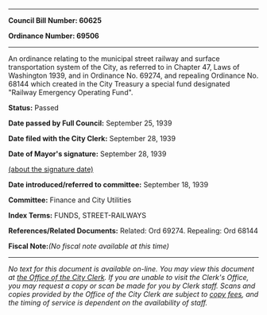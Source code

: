 

********

**Council Bill Number: 60625**
   
**Ordinance Number: 69506**
********

 An ordinance relating to the municipal street railway and surface transportation system of the City, as referred to in Chapter 47, Laws of Washington 1939, and in Ordinance No. 69274, and repealing Ordinance No. 68144 which created in the City Treasury a special fund designated "Railway Emergency Operating Fund".

**Status:** Passed
   
**Date passed by Full Council:** September 25, 1939
   
**Date filed with the City Clerk:** September 28, 1939
   
**Date of Mayor's signature:** September 28, 1939
   
[(about the signature date)](/~public/approvaldate.htm)
   
   
   
**Date introduced/referred to committee:** September 18, 1939
   
**Committee:** Finance and City Utilities
   
   
**Index Terms:** FUNDS, STREET-RAILWAYS

**References/Related Documents:** Related: Ord 69274. Repealing: Ord 68144

**Fiscal Note:**_(No fiscal note available at this time)_
********

_No text for this document is available on-line. You may view this document at [the Office of the City Clerk](http://www.seattle.gov/leg/clerk/contactUs.htm). If you are unable to visit the Clerk's Office, you may request a copy or scan be made for you by Clerk staff. Scans and copies provided by the Office of the City Clerk are subject to [copy fees](http://clerk.seattle.gov/~public/clerkfees.htm), and the timing of service is dependent on the availability of staff._

